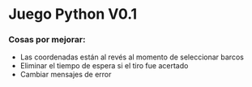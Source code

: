 # Juego Python V0.1


### Cosas por mejorar:
- Las coordenadas están al revés al momento de seleccionar barcos
- Eliminar el tiempo de espera si el tiro fue acertado
- Cambiar mensajes de error